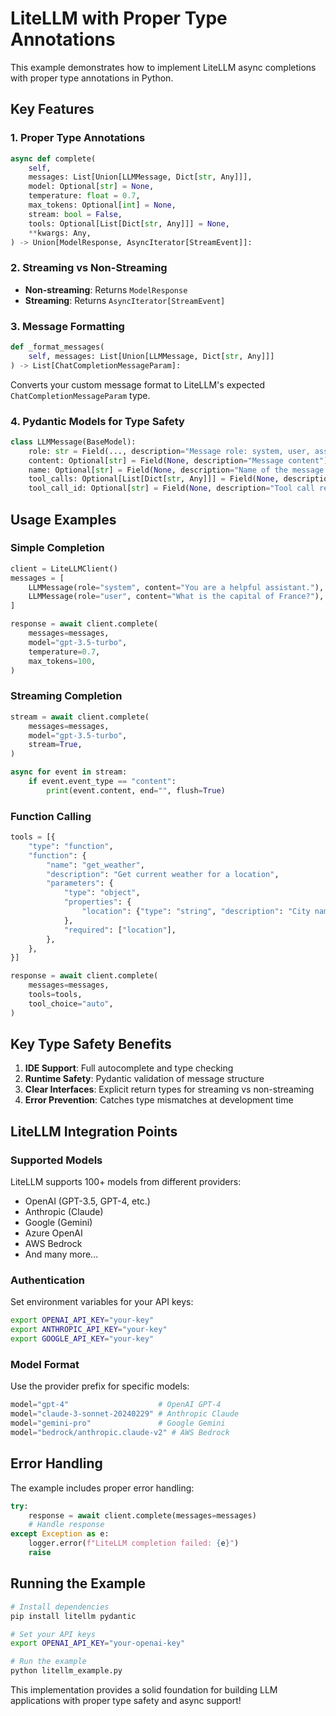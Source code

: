 # LiteLLM with Proper Type Annotations

This example demonstrates how to implement LiteLLM async completions with proper type annotations in Python.

## Key Features

### 1. **Proper Type Annotations**
```python
async def complete(
    self,
    messages: List[Union[LLMMessage, Dict[str, Any]]],
    model: Optional[str] = None,
    temperature: float = 0.7,
    max_tokens: Optional[int] = None,
    stream: bool = False,
    tools: Optional[List[Dict[str, Any]]] = None,
    **kwargs: Any,
) -> Union[ModelResponse, AsyncIterator[StreamEvent]]:
```

### 2. **Streaming vs Non-Streaming**
- **Non-streaming**: Returns `ModelResponse` 
- **Streaming**: Returns `AsyncIterator[StreamEvent]`

### 3. **Message Formatting**
```python
def _format_messages(
    self, messages: List[Union[LLMMessage, Dict[str, Any]]]
) -> List[ChatCompletionMessageParam]:
```

Converts your custom message format to LiteLLM's expected `ChatCompletionMessageParam` type.

### 4. **Pydantic Models for Type Safety**
```python
class LLMMessage(BaseModel):
    role: str = Field(..., description="Message role: system, user, assistant, tool")
    content: Optional[str] = Field(None, description="Message content")
    name: Optional[str] = Field(None, description="Name of the message sender")
    tool_calls: Optional[List[Dict[str, Any]]] = Field(None, description="Tool calls")
    tool_call_id: Optional[str] = Field(None, description="Tool call response ID")
```

## Usage Examples

### Simple Completion
```python
client = LiteLLMClient()
messages = [
    LLMMessage(role="system", content="You are a helpful assistant."),
    LLMMessage(role="user", content="What is the capital of France?"),
]

response = await client.complete(
    messages=messages,
    model="gpt-3.5-turbo",
    temperature=0.7,
    max_tokens=100,
)
```

### Streaming Completion
```python
stream = await client.complete(
    messages=messages,
    model="gpt-3.5-turbo",
    stream=True,
)

async for event in stream:
    if event.event_type == "content":
        print(event.content, end="", flush=True)
```

### Function Calling
```python
tools = [{
    "type": "function",
    "function": {
        "name": "get_weather",
        "description": "Get current weather for a location",
        "parameters": {
            "type": "object",
            "properties": {
                "location": {"type": "string", "description": "City name"},
            },
            "required": ["location"],
        },
    },
}]

response = await client.complete(
    messages=messages,
    tools=tools,
    tool_choice="auto",
)
```

## Key Type Safety Benefits

1. **IDE Support**: Full autocomplete and type checking
2. **Runtime Safety**: Pydantic validation of message structure  
3. **Clear Interfaces**: Explicit return types for streaming vs non-streaming
4. **Error Prevention**: Catches type mismatches at development time

## LiteLLM Integration Points

### Supported Models
LiteLLM supports 100+ models from different providers:
- OpenAI (GPT-3.5, GPT-4, etc.)
- Anthropic (Claude)
- Google (Gemini)
- Azure OpenAI
- AWS Bedrock
- And many more...

### Authentication
Set environment variables for your API keys:
```bash
export OPENAI_API_KEY="your-key"
export ANTHROPIC_API_KEY="your-key"
export GOOGLE_API_KEY="your-key"
```

### Model Format
Use the provider prefix for specific models:
```python
model="gpt-4"                    # OpenAI GPT-4
model="claude-3-sonnet-20240229" # Anthropic Claude
model="gemini-pro"               # Google Gemini
model="bedrock/anthropic.claude-v2" # AWS Bedrock
```

## Error Handling

The example includes proper error handling:
```python
try:
    response = await client.complete(messages=messages)
    # Handle response
except Exception as e:
    logger.error(f"LiteLLM completion failed: {e}")
    raise
```

## Running the Example

```bash
# Install dependencies
pip install litellm pydantic

# Set your API keys
export OPENAI_API_KEY="your-openai-key"

# Run the example
python litellm_example.py
```

This implementation provides a solid foundation for building LLM applications with proper type safety and async support!
